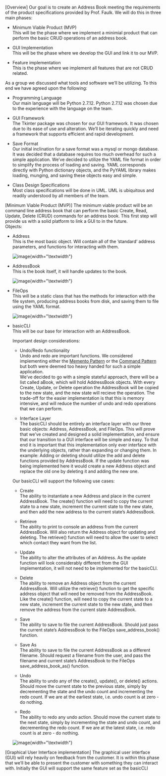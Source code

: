 \[Overview\] Our goal is to create an Address Book meeting the
requirements of the product specifications provided by Prof. Faulk. We
will do this in three main phases:

-   Minimum Viable Product (MVP)\
    This will be the phase where we implement a minimial product that
    can perform the basic CRUD operations of an address book.

-   GUI Implementation\
    This will be the phase where we develop the GUI and link it to
    our MVP.

-   Feature implementation\
    This is the phase where we implement all features that are not
    CRUD related.

As a group we discussed what tools and software we’ll be utilizing. To
this end we have agreed upon the following:

-   Programming Language\
    Our main language will be Python 2.7.12. Python 2.7.12 was chosen
    due to the experience with the language on the team.

-   GUI Framework\
    The Tkinter package was chosen for our GUI framework. It was chosen
    due to its ease of use and alteration. We’ll be iterating quickly
    and need a framework that supports efficient and rapid development.

-   Save Format\
    Our initial inclination for a save format was a mysql or mongo
    database. It was decided that a database requires too much overhead
    for such a simple application. We’ve decided to utilize the YAML
    file format in order to simplify the process of loading and saving.
    YAML corresponds directly with Python dictionary objects, and the
    PyYAML library makes loading, munging, and saving these objects easy
    and simple.

-   Class Design Specifications\
    Most class specifications will be done in UML. UML is ubiquitous and
    readily understood by all members of the team.

\[Minimum Viable Product (MVP)\] The minimum viable product will be an
command line address book that can perform the basic Create, Read,
Update, Delete (CRUD) commands for an address book. This first step will
provide us with a solid platform to link a GUI to in the future.\
Objects:

-   Address\
    This is the most basic object. Will contain all of the ’standard’
    address parameters, and functions for interacting with them.

    ![image](AddressUML){width="\textwidth"}

-   AddressBook\
    This is the book itself, it will handle updates to the book.

    ![image](AddressBookUML){width="\textwidth"}

-   FileOps\
    This will be a static class that has the methods for interaction
    with the file system, producing address books from disk, and saving
    them to file using the YAML format.

    ![image](FileOPSUML){width="\textwidth"}

-   basicCLI\
    This will be our base for interaction with an AddressBook.

    Important design considerations:

    -   Undo/Redo functionality\
        Undo and redo are important functions. We considered
        implementing either the [Memento
        Pattern](https://en.wikipedia.org/wiki/Memento_pattern) or the
        [Command Pattern](https://en.wikipedia.org/wiki/Command_pattern)
        but both were deemed too heavy handed for such a simple
        application.\
        We’ve decided to go with a simple stateful approach, there will
        be a list called aBook, which will hold AddressBook objects.
        With every Create, Update, or Delete operation the AddressBook
        will be copied to the new state, and the new state will recieve
        the operation. The trade-off for the easier implementation is
        that this is memory intensive, and will reduce the number of
        undo and redo operations that we can perform.

    -   Interface Layer\
        The basicCLI should be entirely an interface layer with our
        three basic objects: Address, AddressBook, and FileOps. This
        will prove that we’ve created and designed a solid
        implementation, and ensure that our transition to a GUI
        interface will be simple and easy. To that end it is important
        that this implementation only ever interface with the underlying
        objects, rather than expanding or changing them. In example:
        Adding or deleting should utilize the add and delete functions
        provided by AddressBook. If the update function was being
        implemented here it would create a new Address object and
        replace the old one by deleting it and adding the new one.

    Our basicCLI will support the following use cases:

    -   Create\
        The ability to instantiate a new Address and place in the
        current AddressBook. The create() function will need to copy the
        current state to a new state, increment the current state to the
        new state, and then add the new address to the current
        state’s AddressBook.

    -   Retrieve\
        The ability to print to console an address from the
        current AddressBook. Will also return the Address object for
        updating and deleting. The retrieve() function will need to
        allow the user to select which contact they want from the list.

    -   Update\
        The ability to alter the attributes of an Address. As the update
        function will look considerably different from the GUI
        implementation, it will not need to be implemented for
        the basicCLI.

    -   Delete\
        The ability to remove an Address object from the current
        AddressBook. Will utilize the retrieve() function to get the
        specific address object that will need be removed from
        the AddressBook. Like the create() function, will need to copy
        the current state to a new state, increment the current state to
        the new state, and then remove the address from the current
        state AddressBook.

    -   Save\
        The ability to save to file the current AddressBook. Should just
        pass the current state’s AddressBook to the FileOps
        save\_address\_book() function.

    -   Save As\
        The ability to save to file the current AddressBook as a
        different filename. Should request a filename from the user, and
        pass the filename and current state’s AddressBook to the
        FileOps save\_address\_book\_as() function.

    -   Undo\
        The ability to undo any of the create(), update(), or
        delete() actions. Should move the current state to the previous
        state, simply by decrementing the state and the undo count and
        incrementing the redo count. If we are at the earliest
        state, i.e. undo count is at zero - do nothing.

    -   Redo\
        The ability to redo any undo action. Should move the current
        state to the next state, simply by incrementing the state and
        undo count, and decrementing the redo count. If we are at the
        latest state, i.e. redo count is at zero - do nothing.

    ![image](basicCLIUML){width="\textwidth"}

\[Graphical User Interface implementation\] The graphical user interface
(GUI) will rely heavily on feedback from the customer. It is within this
phase that we’ll be able to present the customer with something they can
interact with. Initially the GUI will support the same feature set as
the basicCLI
